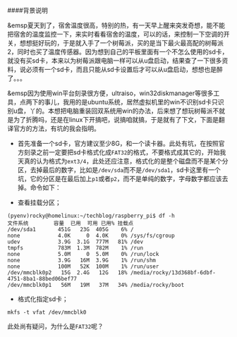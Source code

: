 ####背景说明

&emsp夏天到了，宿舍温度很高，特别的热，有一天早上醒来突发奇想，能不能把宿舍的温度监控一下，来实时看看宿舍的温度，可以的话，来控制一下空调的开关，想想挺好玩的，于是就入手了一个树莓派，买的是当下最火最高配的树莓派2，同时也买了温度传感器。因为想到自己的平板里面有一个不怎么使用的sd卡，就没有买sd卡，本来以为树莓派跟电脑一样可以从u盘启动，结果查了一下很多资料，说必须有一个sd卡，而且只能从sd卡设置后才可以从u盘启动，想想也是醉了。。。

&emsp因为使用win平台刻录很方便，ultraiso，win32diskmanager等很多工具，点两下的事儿，我用的是ubuntu系统，居然虚拟机里的win不识别sd卡只识别u盘，丫的。本想把电脑重装回双系统用win的办法，后来想了想玩树莓派不就是为了折腾吗，还是在linux下开搞吧，说搞咱就搞，于是就有了下文，下面是翻译官方的方法，有坑的我会指明。

* 首先准备一个sd卡，官方建议至少8G，和一个读卡器。此处有坑，在按照官方刻录之前一定要把sd卡格式化成`FAT32`的格式，不要格式成其它的，开始我天真的认为格式为`ext3/4`，此处还应注意，格式化的是整个磁盘而不是某个分区，去掉最后的数字，比如是`/dev/sda`而不是`/dev/sda1`，sd卡这里有一个坑，它的分区是在最后加上`p1`或者`p2`，而不是单纯的数字，字母数字都应该去掉。命令如下：

 * 查看挂载分区；

```
(pyenv)rocky@homelinux:~/techblog/raspberry_pi$ df -h 
文件系统        容量  已用  可用 已用% 挂载点
/dev/sda1       451G   23G  405G    6% /
none            4.0K     0  4.0K    0% /sys/fs/cgroup
udev            3.9G  3.1G  777M   81% /dev
tmpfs           783M  1.3M  782M    1% /run
none            5.0M     0  5.0M    0% /run/lock
none            3.9G   16M  3.9G    1% /run/shm
none            100M   52K  100M    1% /run/user
/dev/mmcblk0p2   15G  2.4G   12G   18% /media/rocky/13d368bf-6dbf-4751-8ba1-88bed06bef77
/dev/mmcblk0p1   56M   19M   37M   34% /media/rocky/boot

```
 * 格式化指定sd卡；

```
mkfs -t vfat /dev/mmcblk0

```

此处尚有疑问，为什么是`FAT32`呢？

